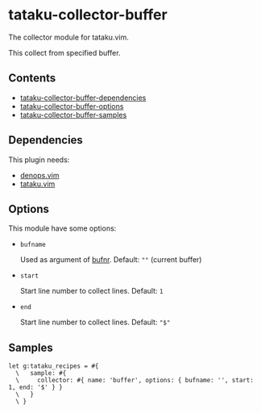 # tataku-collector-buffer 

The collector module for tataku.vim.

This collect from specified buffer.

## Contents 

- [tataku-collector-buffer-dependencies](tataku-collector-buffer-dependencies)
- [tataku-collector-buffer-options](tataku-collector-buffer-options)
- [tataku-collector-buffer-samples](tataku-collector-buffer-samples)

## Dependencies 

This plugin needs:

- [denops.vim](https://github.com/vim-denops/denops.vim)
- [tataku.vim](https://github.com/Omochice/tataku.vim)

## Options 

This module have some options:

- `bufname` 

  Used as argument of [bufnr](bufnr).
  Default: `""` (current buffer)
- `start` 

  Start line number to collect lines.
  Default: `1`
- `end` 

  Start line number to collect lines.
  Default: `"$"`

## Samples 

```vim
let g:tataku_recipes = #{
  \   sample: #{
  \     collector: #{ name: 'buffer', options: { bufname: '', start: 1, end: '$' } }
  \   }
  \ }
```

